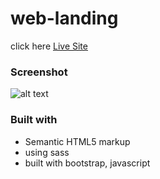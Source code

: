 # web-landing

click here [ Live Site ](https://chia-liu.github.io/web-landing/)

### Screenshot

![alt text](https://i.imgur.com/GGollVq.png)

### Built with
- Semantic HTML5 markup
- using sass
- built with bootstrap, javascript
